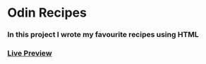 # Odin Recipes

### In this project I wrote my favourite recipes using HTML

### [Live Preview](https://burak-kilic.github.io/odin-recipes/)

